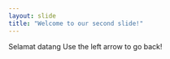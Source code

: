 ```yaml
---
layout: slide
title: "Welcome to our second slide!"
---
```

Selamat datang
Use the left arrow to go back!
